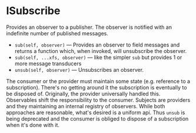 # ISubscribe

Provides an observer to a publisher.  The observer is  notified with an indefinite number of published messages.

* `sub(self, observer)` — Provides an observer to field messages and returns a function which, when invoked, will unsubscribe the observer.
* `sub(self, ...xfs, observer)` — like the simpler `sub` but provides 1 or more message transducers
* `unsub(self, observer)` — Unsubscribes an observer.

The consumer or the provider must maintain some state (e.g. reference to a subscription).  There's no getting around it the subscription is eventually to be disposed of.  Originally, the provider universally handled this.  Observables shift the responsibility to the consumer.  Subjects are providers and they maintaining an internal registry of observers.  While both approaches are reasonable, what's desired is a uniform api.  Thus `unsub` is being deprecated and the consumer is obliged to dispose of a subscription when it's done with it.